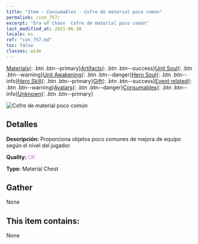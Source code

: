 ```yaml
---
title: "Item - Consumables - Cofre de material poco común"
permalink: /con_757/
excerpt: "Era of Chaos  Cofre de material poco común"
last_modified_at: 2021-06-30
locale: es
ref: "con_757.md"
toc: false
classes: wide
---
```

 [Materials](/ItemsES/){: .btn .btn--primary}[Artifacts](/ItemsES/Artifacts/){: .btn .btn--success}[Unit Soul](/ItemsES/UnitSoul/){: .btn .btn--warning}[Unit Awakening](/ItemsES/UnitAwakening/){: .btn .btn--danger}[Hero Soul](/ItemsES/HeroSoul/){: .btn .btn--info}[Hero Skill](/ItemsES/HeroSkill/){: .btn .btn--primary}[Gift](/ItemsES/Gift/){: .btn .btn--success}[Event related](/ItemsES/Events/){: .btn .btn--warning}[Avatars](/ItemsES/Avatars/){: .btn .btn--danger}[Consumables](/ItemsES/Consumables/){: .btn .btn--info}[Unknown](/ItemsES/Unknown/){: .btn .btn--primary}

 ![Cofre de material poco común](/images/t/i_304001.png)

## Detalles
 **Descripción:** Proporciona objetos poco comunes de mejora de equipo según el nivel del jugador.

 **Quality:** <span style="color: #DA70D6">OK</span>

 **Type:** Material Chest

## Gather

  None

## This item contains:

  None

